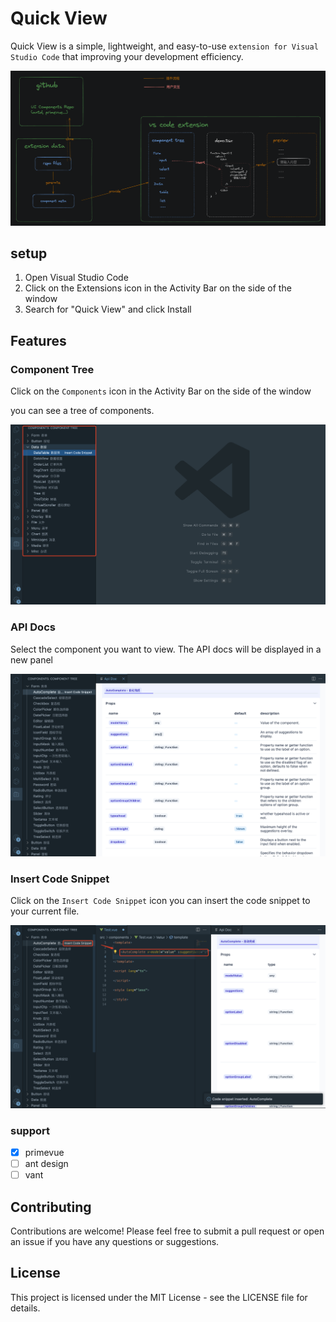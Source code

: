 # Quick View
Quick View is a simple, lightweight, and easy-to-use `extension for Visual Studio Code` that improving your development efficiency.

![alt text](./docs_assets/image.png)

## setup

1. Open Visual Studio Code
2. Click on the Extensions icon in the Activity Bar on the side of the window
3. Search for "Quick View" and click Install

## Features

### Component Tree
Click on the `Components` icon in the Activity Bar on the side of the window

you can see a tree of components.

![alt text](./docs_assets/image-2.png)

### API Docs
Select the component you want to view. The API docs will be displayed in a new panel

![alt text](./docs_assets/image-4.png)

### Insert Code Snippet
Click on the `Insert Code Snippet` icon you can insert the code snippet to your current file.

![alt text](./docs_assets/image-5.png)

### support
- [x] primevue
- [ ] ant design
- [ ] vant

## Contributing

Contributions are welcome! Please feel free to submit a pull request or open an issue if you have any questions or suggestions.

## License

This project is licensed under the MIT License - see the LICENSE file for details.